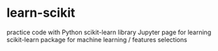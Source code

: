 # learn-scikit
practice code with Python scikit-learn library
Jupyter page for learning scikit-learn package for machine learning / features selections
